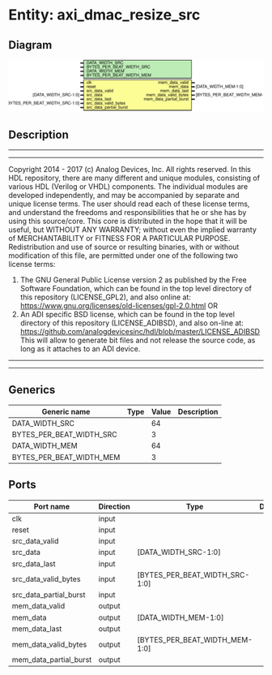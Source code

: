 # Entity: axi_dmac_resize_src

## Diagram

![Diagram](axi_dmac_resize_src.svg "Diagram")
## Description

***************************************************************************
 ***************************************************************************
 Copyright 2014 - 2017 (c) Analog Devices, Inc. All rights reserved.
 In this HDL repository, there are many different and unique modules, consisting
 of various HDL (Verilog or VHDL) components. The individual modules are
 developed independently, and may be accompanied by separate and unique license
 terms.
 The user should read each of these license terms, and understand the
 freedoms and responsibilities that he or she has by using this source/core.
 This core is distributed in the hope that it will be useful, but WITHOUT ANY
 WARRANTY; without even the implied warranty of MERCHANTABILITY or FITNESS FOR
 A PARTICULAR PURPOSE.
 Redistribution and use of source or resulting binaries, with or without modification
 of this file, are permitted under one of the following two license terms:
   1. The GNU General Public License version 2 as published by the
      Free Software Foundation, which can be found in the top level directory
      of this repository (LICENSE_GPL2), and also online at:
      <https://www.gnu.org/licenses/old-licenses/gpl-2.0.html>
 OR
   2. An ADI specific BSD license, which can be found in the top level directory
      of this repository (LICENSE_ADIBSD), and also on-line at:
      https://github.com/analogdevicesinc/hdl/blob/master/LICENSE_ADIBSD
      This will allow to generate bit files and not release the source code,
      as long as it attaches to an ADI device.
 ***************************************************************************
 ***************************************************************************
 
## Generics

| Generic name             | Type | Value | Description |
| ------------------------ | ---- | ----- | ----------- |
| DATA_WIDTH_SRC           |      | 64    |             |
| BYTES_PER_BEAT_WIDTH_SRC |      | 3     |             |
| DATA_WIDTH_MEM           |      | 64    |             |
| BYTES_PER_BEAT_WIDTH_MEM |      | 3     |             |
## Ports

| Port name              | Direction | Type                           | Description |
| ---------------------- | --------- | ------------------------------ | ----------- |
| clk                    | input     |                                |             |
| reset                  | input     |                                |             |
| src_data_valid         | input     |                                |             |
| src_data               | input     | [DATA_WIDTH_SRC-1:0]           |             |
| src_data_last          | input     |                                |             |
| src_data_valid_bytes   | input     | [BYTES_PER_BEAT_WIDTH_SRC-1:0] |             |
| src_data_partial_burst | input     |                                |             |
| mem_data_valid         | output    |                                |             |
| mem_data               | output    | [DATA_WIDTH_MEM-1:0]           |             |
| mem_data_last          | output    |                                |             |
| mem_data_valid_bytes   | output    | [BYTES_PER_BEAT_WIDTH_MEM-1:0] |             |
| mem_data_partial_burst | output    |                                |             |
